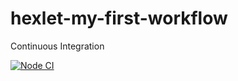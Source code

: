 # hexlet-my-first-workflow
Continuous Integration

[![Node CI](https://github.com/aleksandrbagrov/hexlet-my-first-workflow/workflows/hello-world/badge.svg)](https://github.com/aleksandrbagrov/hexlet-my-first-workflow/actions)
